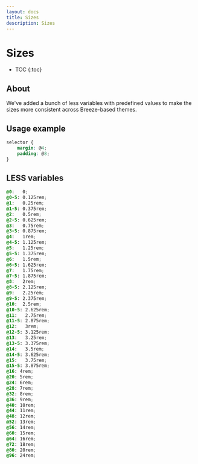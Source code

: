 ```yaml
---
layout: docs
title: Sizes
description: Sizes
---
```


# Sizes

* TOC
{:toc}

## About

We've added a bunch of less variables with predefined values to make the sizes
more consistent across Breeze-based themes.

## Usage example

```scss
selector {
    margin: @4;
    padding: @8;
}
```

## LESS variables

```scss
@0:   0;
@0-5: 0.125rem;
@1:   0.25rem;
@1-5: 0.375rem;
@2:   0.5rem;
@2-5: 0.625rem;
@3:   0.75rem;
@3-5: 0.875rem;
@4:   1rem;
@4-5: 1.125rem;
@5:   1.25rem;
@5-5: 1.375rem;
@6:   1.5rem;
@6-5: 1.625rem;
@7:   1.75rem;
@7-5: 1.875rem;
@8:   2rem;
@8-5: 2.125rem;
@9:   2.25rem;
@9-5: 2.375rem;
@10:  2.5rem;
@10-5: 2.625rem;
@11:   2.75rem;
@11-5: 2.875rem;
@12:   3rem;
@12-5: 3.125rem;
@13:   3.25rem;
@13-5: 3.375rem;
@14:   3.5rem;
@14-5: 3.625rem;
@15:   3.75rem;
@15-5: 3.875rem;
@16: 4rem;
@20: 5rem;
@24: 6rem;
@28: 7rem;
@32: 8rem;
@36: 9rem;
@40: 10rem;
@44: 11rem;
@48: 12rem;
@52: 13rem;
@56: 14rem;
@60: 15rem;
@64: 16rem;
@72: 18rem;
@80: 20rem;
@96: 24rem;
```
